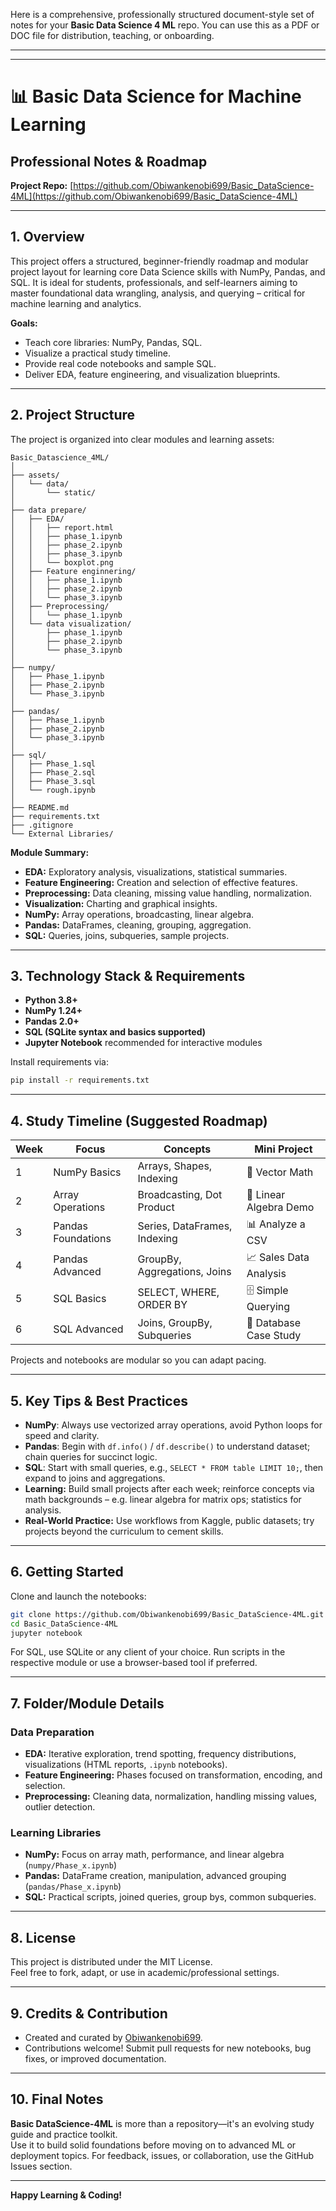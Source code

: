 Here is a comprehensive, professionally structured document-style set of notes for your **Basic Data Science 4 ML** repo. You can use this as a PDF or DOC file for distribution, teaching, or onboarding.

***

***

# 📊 Basic Data Science for Machine Learning

## Professional Notes & Roadmap

**Project Repo:** [https://github.com/Obiwankenobi699/Basic_DataScience-4ML](https://github.com/Obiwankenobi699/Basic_DataScience-4ML)

***

## 1. Overview

This project offers a structured, beginner-friendly roadmap and modular project layout for learning core Data Science skills with NumPy, Pandas, and SQL. It is ideal for students, professionals, and self-learners aiming to master foundational data wrangling, analysis, and querying – critical for machine learning and analytics.

**Goals:**

- Teach core libraries: NumPy, Pandas, SQL.
- Visualize a practical study timeline.
- Provide real code notebooks and sample SQL.
- Deliver EDA, feature engineering, and visualization blueprints.

***

## 2. Project Structure

The project is organized into clear modules and learning assets:

```
Basic_Datascience_4ML/
│
├── assets/
│   └── data/
│       └── static/
│
├── data prepare/
│   ├── EDA/
│   │   ├── report.html
│   │   ├── phase_1.ipynb
│   │   ├── phase_2.ipynb
│   │   ├── phase_3.ipynb
│   │   └── boxplot.png
│   ├── Feature enginnering/
│   │   ├── phase_1.ipynb
│   │   ├── phase_2.ipynb
│   │   └── phase_3.ipynb
│   ├── Preprocessing/
│   │   └── phase_1.ipynb
│   └── data visualization/
│       ├── phase_1.ipynb
│       ├── phase_2.ipynb
│       └── phase_3.ipynb
│
├── numpy/
│   ├── Phase_1.ipynb
│   ├── Phase_2.ipynb
│   └── Phase_3.ipynb
│
├── pandas/
│   ├── Phase_1.ipynb
│   ├── phase_2.ipynb
│   └── phase_3.ipynb
│
├── sql/
│   ├── Phase_1.sql
│   ├── Phase_2.sql
│   ├── Phase_3.sql
│   └── rough.ipynb
│
├── README.md
├── requirements.txt
├── .gitignore
└── External Libraries/
```

**Module Summary:**

- **EDA:** Exploratory analysis, visualizations, statistical summaries.
- **Feature Engineering:** Creation and selection of effective features.
- **Preprocessing:** Data cleaning, missing value handling, normalization.
- **Visualization:** Charting and graphical insights.
- **NumPy:** Array operations, broadcasting, linear algebra.
- **Pandas:** DataFrames, cleaning, grouping, aggregation.
- **SQL:** Queries, joins, subqueries, sample projects.

***

## 3. Technology Stack & Requirements

- **Python 3.8+**
- **NumPy 1.24+**
- **Pandas 2.0+**
- **SQL (SQLite syntax and basics supported)**
- **Jupyter Notebook** recommended for interactive modules

Install requirements via:
```bash
pip install -r requirements.txt
```

***

## 4. Study Timeline (Suggested Roadmap)

| Week | Focus                 | Concepts                          | Mini Project            |
|------|-----------------------|-----------------------------------|-------------------------|
| 1    | NumPy Basics          | Arrays, Shapes, Indexing          | 📐 Vector Math          |
| 2    | Array Operations      | Broadcasting, Dot Product         | 🔢 Linear Algebra Demo  |
| 3    | Pandas Foundations    | Series, DataFrames, Indexing      | 📊 Analyze a CSV        |
| 4    | Pandas Advanced       | GroupBy, Aggregations, Joins      | 📈 Sales Data Analysis  |
| 5    | SQL Basics            | SELECT, WHERE, ORDER BY           | 🗄️ Simple Querying      |
| 6    | SQL Advanced          | Joins, GroupBy, Subqueries        | 📂 Database Case Study  |

Projects and notebooks are modular so you can adapt pacing.

***

## 5. Key Tips & Best Practices

- **NumPy**: Always use vectorized array operations, avoid Python loops for speed and clarity.
- **Pandas**: Begin with `df.info()` / `df.describe()` to understand dataset; chain queries for succinct logic.
- **SQL**: Start with small queries, e.g., `SELECT * FROM table LIMIT 10;`, then expand to joins and aggregations.
- **Learning:** Build small projects after each week; reinforce concepts via math backgrounds – e.g. linear algebra for matrix ops; statistics for analysis.
- **Real-World Practice:** Use workflows from Kaggle, public datasets; try projects beyond the curriculum to cement skills.

***

## 6. Getting Started

Clone and launch the notebooks:

```bash
git clone https://github.com/Obiwankenobi699/Basic_DataScience-4ML.git
cd Basic_DataScience-4ML
jupyter notebook
```

For SQL, use SQLite or any client of your choice. Run scripts in the respective module or use a browser-based tool if preferred.

***

## 7. Folder/Module Details

### Data Preparation

- **EDA:** Iterative exploration, trend spotting, frequency distributions, visualizations (HTML reports, `.ipynb` notebooks).
- **Feature Engineering:** Phases focused on transformation, encoding, and selection.
- **Preprocessing:** Cleaning data, normalization, handling missing values, outlier detection.

### Learning Libraries

- **NumPy:** Focus on array math, performance, and linear algebra (`numpy/Phase_x.ipynb`)
- **Pandas:** DataFrame creation, manipulation, advanced grouping (`pandas/Phase_x.ipynb`)
- **SQL:** Practical scripts, joined queries, group bys, common subqueries.

***

## 8. License

This project is distributed under the MIT License.  
Feel free to fork, adapt, or use in academic/professional settings.

***

## 9. Credits & Contribution

- Created and curated by [Obiwankenobi699](https://github.com/Obiwankenobi699).
- Contributions welcome! Submit pull requests for new notebooks, bug fixes, or improved documentation.

***

## 10. Final Notes

**Basic DataScience-4ML** is more than a repository—it's an evolving study guide and practice toolkit.  
Use it to build solid foundations before moving on to advanced ML or deployment topics. For feedback, issues, or collaboration, use the GitHub Issues section.

***

**Happy Learning & Coding!**
